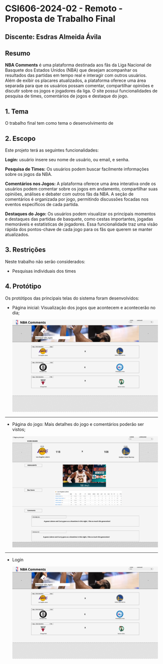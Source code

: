 # CSI606-2024-02 - Remoto - Proposta de Trabalho Final

## Discente: Esdras Almeida Ávila

## Resumo
**NBA Comments** é uma plataforma destinada aos fãs da Liga Nacional de Basquete dos Estados Unidos (NBA) que desejam acompanhar os resultados das partidas em tempo real e interagir com outros usuários. Além de exibir os placares atualizados, a plataforma oferece uma área separada para que os usuários possam comentar, compartilhar opiniões e discutir sobre os jogos e jogadores da liga. O site possui funcionalidades de pesquisa de times, comentários de jogos e destaque do jogo. 



## 1. Tema
O trabalho final tem como tema o desenvolvimento de
## 2. Escopo
Este projeto terá as seguintes funcionalidades: 

**Login:** usuário insere seu nome de usuário, ou email, e senha.

**Pesquisa de Times:** Os usuários podem buscar facilmente informações sobre os jogos da NBA. 

**Comentários nos Jogos:** A plataforma oferece uma área interativa onde os usuários podem comentar sobre os jogos em andamento, compartilhar suas opiniões, análises e debater com outros fãs da NBA. A seção de comentários é organizada por jogo, permitindo discussões focadas nos eventos específicos de cada partida.

**Destaques do Jogo:** Os usuários podem visualizar os principais momentos e destaques das partidas de basquete, como cestas importantes, jogadas memoráveis e estatísticas de jogadores. Essa funcionalidade traz uma visão rápida dos pontos-chave de cada jogo para os fãs que querem se manter atualizados.

## 3. Restrições
Neste trabalho não serão considerados:

- Pesquisas individuais dos times


## 4. Protótipo
Os protótipos das principais telas do sistema foram desenvolvidos:
- Página inicial: Visualização dos jogos que acontecem e acontecerão no dia;

    <img src="Prototipo/IMG-1.png" alt="Logo" width="550" style ="margin-left: 300" />

---
- Página do jogo: Mais detalhes do jogo e comentários poderão ser vistos;

    <img src="Prototipo/IMG-2.png" alt="Logo" width="550" style ="margin-left: 300"/>
---
- Login 

    <img src="Prototipo/IMG-1.png" alt="Logo" width="550" style ="margin-left: 300"/>


